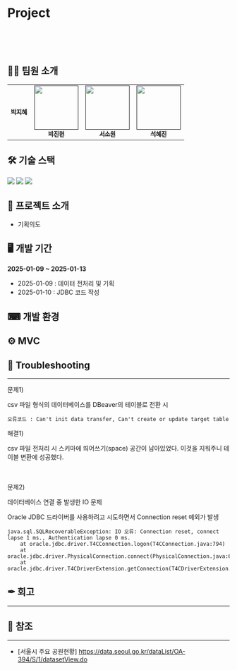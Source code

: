 # Project<br/><br/><br/>
 



## 🤸‍♀️ 팀원 소개

<table>
  <tbody>
    <tr>
      <td align="center"><a href=""><img src="width="100px;" alt=""/><br /><sub><b> 박지혜<https://github.com/parkjhhh> </b></sub></a><br /></td>
      <td align="center"><a href=""><img src="" width="100px;" alt=""/><br /><sub><b> 박진현<https://github.com/jinhyunpark929> </b></sub></a><br /></td>
      <td align="center"><a href=""><img src="" width="100px;" alt=""/><br /><sub><b> 서소원<https://github.com/PleaseErwin> </b></sub></a><br /></td>
      <td align="center"><a href=""><img src="" width="100px;" alt=""/><br /><sub><b> 석혜진<https://github.com/HyeJinSeok> </b></sub></a><br /></td>
  </tbody>
</table>


## 🛠 기술 스택

<img src="https://img.shields.io/badge/java-007396?style=for-the-badge&logo=java&logoColor=white"> <img src="https://img.shields.io/badge/mysql-4479A1?style=for-the-badge&logo=mysql&logoColor=white"> <img src="https://img.shields.io/badge/linux-FCC624?style=for-the-badge&logo=linux&logoColor=black">


## 📢 프로젝트 소개
+ 기획의도


## 🖥 개발 기간


**2025-01-09 ~ 2025-01-13**
+ 2025-01-09 : 데이터 전처리 및 기획
+ 2025-01-10 : JDBC 코드 작성

## ⌨ 개발 환경



## ⚙ MVC


## 🔫 Troubleshooting
---
문제1) 

csv 파일 형식의 데이터베이스를 DBeaver의 테이블로 전환 시 

```
오류코드 : Can't init data transfer, Can't create or update target table
```

해결1)

csv 파일 전처리 시 스키마에 띄어쓰기(space) 공간이 남아있었다. 이것을 지워주니 테이블 변환에 성공했다.

<br/><br/>
문제2)

데이터베이스 연결 중 발생한 IO 문제

Oracle JDBC 드라이버를 사용하려고 시도하면서 Connection reset 예외가 발생


```
java.sql.SQLRecoverableException: IO 오류: Connection reset, connect lapse 1 ms., Authentication lapse 0 ms.
    at oracle.jdbc.driver.T4CConnection.logon(T4CConnection.java:794)
    at oracle.jdbc.driver.PhysicalConnection.connect(PhysicalConnection.java:688)
    at oracle.jdbc.driver.T4CDriverExtension.getConnection(T4CDriverExtension.java:39)
``` 

 
  

## ✒ 회고
---


## 📑 참조
---
+ [서울시 주요 공원현황] <https://data.seoul.go.kr/dataList/OA-394/S/1/datasetView.do>

